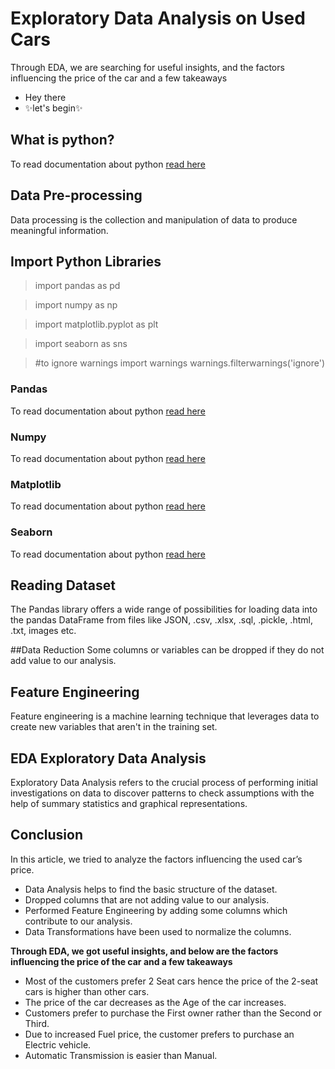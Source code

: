 # Exploratory Data Analysis on Used Cars 
 Through EDA, we are searching for useful insights, and the factors influencing the price of the car and a few takeaways

- Hey there
-  ✨let's begin✨

## What is python?

To read documentation about python [read here](https://docs.python.org/)

## Data Pre-processing 
Data processing is the collection and manipulation of data to produce meaningful information.

## Import Python Libraries
>import pandas as pd

>import numpy as np

>import matplotlib.pyplot as plt

>import seaborn as sns

>#to ignore warnings
>import warnings
>warnings.filterwarnings('ignore')

### Pandas
To read documentation about python [read here](https://pandas.pydata.org/)

### Numpy
To read documentation about python [read here](https://numpy.org/)

### Matplotlib
To read documentation about python [read here](https://matplotlib.org/)

### Seaborn
To read documentation about python [read here](https://seaborn.pydata.org/)

## Reading Dataset
The Pandas library offers a wide range of possibilities for loading data into the pandas DataFrame from files like JSON, .csv, .xlsx, .sql, .pickle, .html, .txt, images etc.

##Data Reduction
Some columns or variables can be dropped if they do not add value to our analysis.

## Feature Engineering
Feature engineering is a machine learning technique that leverages data to create new variables that aren't in the training set. 

## EDA Exploratory Data Analysis
Exploratory Data Analysis refers to the crucial process of performing initial investigations on data to discover patterns to check assumptions with the help of summary statistics and graphical representations.

## Conclusion
In this article, we tried to analyze the factors influencing the used car’s price.

- Data Analysis helps to find the basic structure of the dataset.
- Dropped columns that are not adding value to our analysis.
- Performed Feature Engineering by adding some columns which contribute to our analysis.
- Data Transformations have been used to normalize the columns.

**Through EDA, we got useful insights, and below are the factors influencing the price of the car and a few takeaways**
- Most of the customers prefer 2 Seat cars hence the price of the 2-seat cars is higher than other cars.
- The price of the car decreases as the Age of the car increases.
- Customers prefer to purchase the First owner rather than the Second or Third.
- Due to increased Fuel price, the customer prefers to purchase an Electric vehicle.
- Automatic Transmission is easier than Manual.





















